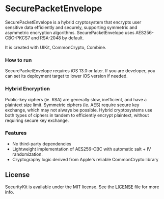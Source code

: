# SecurePacketEnvelope
SecurePacketEnvelope is a hybrid cryptosystem that encrypts user sensitive data efficiently and securely, supporting symmetric and asymmetric encryption algorithms. SecurePacketEnvelope uses AES256-CBC-PKCS7 and RSA-2048 by default.

It is created with UIKit, CommonCrypto, Combine.

### How to run
SecurePacketEnvelope requires iOS 13.0 or later. If you are developer, you can set its deployment target to lower iOS version if needed.

### Hybrid Encryption
Public-key ciphers (ie. RSA) are generally slow, inefficient, and have a plaintext size limit. Symmetric ciphers (ie. AES) require secure key exchange, which may not always be possible. Hybrid cryptosystems use both types of ciphers in tandem to efficiently encrypt plaintext, without requiring secure key exchange.

### Features
* No third-party dependencies
* Lightweight implementation of AES256-CBC with automatic salt + IV randomization.
* Cryptography logic derived from Apple's reliable CommonCrypto library

## License

SecurityKit is available under the MIT license. See the [LICENSE](LICENSE) file for more info.
